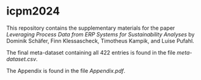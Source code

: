 # icpm2024
This repository contains the supplementary materials for the paper *Leveraging Process Data from ERP Systems for Sustainability Analyses* by Dominik Schäfer, Finn Klessascheck, Timotheus Kampik, and Luise Pufahl.

The final meta-dataset containing all 422 entries is found in the file *meta-dataset.csv*.

The Appendix is found in the file *Appendix.pdf*.
